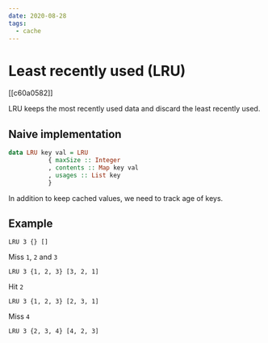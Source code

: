 ```yaml
---
date: 2020-08-28
tags:
  - cache
---
```


# Least recently used (LRU)

[[c60a0582]]

LRU keeps the most recently used data and discard the least recently used.

## Naive implementation

 ```haskell
 data LRU key val = LRU
            { maxSize :: Integer
            , contents :: Map key val
            , usages :: List key
            }
```

In addition to keep cached values, we need to track age of keys.

## Example

```
LRU 3 {} []
```

Miss `1`, `2` and `3`

```
LRU 3 {1, 2, 3} [3, 2, 1]
```

Hit `2`

```
LRU 3 {1, 2, 3} [2, 3, 1]
```

Miss `4`

```
LRU 3 {2, 3, 4} [4, 2, 3]
```
